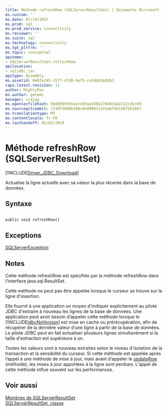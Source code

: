```yaml
---
title: Méthode refreshRow (SQLServerResultSet) | Documents Microsoft
ms.custom: ''
ms.date: 01/19/2017
ms.prod: sql
ms.prod_service: connectivity
ms.reviewer: ''
ms.suite: sql
ms.technology: connectivity
ms.tgt_pltfrm: ''
ms.topic: conceptual
apiname:
- SQLServerResultSet.refreshRow
apilocation:
- sqljdbc.jar
apitype: Assembly
ms.assetid: 048fe245-157f-4fd8-be75-ce54b83e02b3
caps.latest.revision: 11
author: MightyPen
ms.author: genemi
manager: craigg
ms.openlocfilehash: 50d89d95b5aecdd3ae430b278d83ab2222cde7d9
ms.sourcegitcommit: 1740f3090b168c0e809611a7aa6fd514075616bf
ms.translationtype: MT
ms.contentlocale: fr-FR
ms.lasthandoff: 05/03/2018
---
```

# <a name="refreshrow-method-sqlserverresultset"></a>Méthode refreshRow (SQLServerResultSet)
[!INCLUDE[Driver_JDBC_Download](../../../includes/driver_jdbc_download.md)]

  Actualise la ligne actuelle avec sa valeur la plus récente dans la base de données.  
  
## <a name="syntax"></a>Syntaxe  
  
```  
  
public void refreshRow()  
```  
  
## <a name="exceptions"></a>Exceptions  
 [SQLServerException](../../../connect/jdbc/reference/sqlserverexception-class.md)  
  
## <a name="remarks"></a>Notes  
 Cette méthode refreshRow est spécifiée par la méthode refreshRow dans l’interface java.sql.ResultSet.  
  
 Cette méthode ne peut pas être appelée lorsque le curseur se trouve sur la ligne d'insertion.  
  
 Elle fournit à une application un moyen d'indiquer explicitement au pilote JDBC d'extraire à nouveau les lignes de la base de données.  Une application peut avoir besoin d’appeler cette méthode lorsque le [!INCLUDE[jdbcNoVersion](../../../includes/jdbcnoversion_md.md)] est mise en cache ou prérécupération, afin de récupérer de la dernière valeur d’une ligne à partir de la base de données. Le pilote JDBC peut en fait actualiser plusieurs lignes simultanément si la taille d'extraction est supérieure à un.  
  
 Toutes les valeurs sont à nouveau extraites selon le niveau d'isolation de la transaction et la sensibilité du curseur. Si cette méthode est appelée après l’appel à une méthode de mise à jour, mais avant d’appeler le [updateRow](../../../connect/jdbc/reference/updaterow-method-sqlserverresultset.md) (méthode), les mises à jour apportées à la ligne sont perdues. L'appel de cette méthode influe souvent sur les performances.  
  
## <a name="see-also"></a>Voir aussi  
 [Membres de SQLServerResultSet](../../../connect/jdbc/reference/sqlserverresultset-members.md)   
 [SQLServerResultSet, classe](../../../connect/jdbc/reference/sqlserverresultset-class.md)  
  
  
